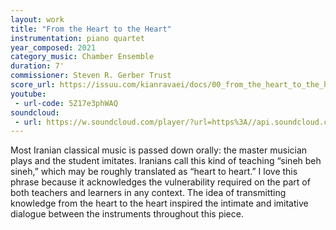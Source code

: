 ```yaml
---
layout: work
title: "From the Heart to the Heart"
instrumentation: piano quartet
year_composed: 2021
category_music: Chamber Ensemble
duration: 7'
commissioner: Steven R. Gerber Trust
score_url: https://issuu.com/kianravaei/docs/00_from_the_heart_to_the_heart_-_score_-_ed_2
youtube:
 - url-code: 5Z17e3phWAQ
soundcloud: 
 - url: https://w.soundcloud.com/player/?url=https%3A//api.soundcloud.com/tracks/1078654282&color=%23ff5500&auto_play=false&hide_related=false&show_comments=true&show_user=true&show_reposts=false&show_teaser=true&visual=true
---
```


Most Iranian classical music is passed down orally: the master musician plays and the student imitates. Iranians call this kind of teaching “sineh beh sineh,” which may be roughly translated as “heart to heart.” I love this phrase because it acknowledges the vulnerability required on the part of both teachers and learners in any context. The idea of transmitting knowledge from the heart to the heart inspired the intimate and imitative dialogue between the instruments throughout this piece.